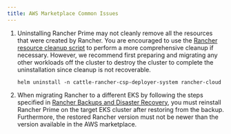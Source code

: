 ```yaml
---
title: AWS Marketplace Common Issues
---
```


1. Uninstalling Rancher Prime may not cleanly remove all the resources that were created by Rancher. You are encouraged to use the [Rancher resource cleanup script](https://github.com/rancher/rancher-cleanup) to perform a more comprehensive cleanup if necessary. However, we recommend first preparing and migrating any other workloads off the cluster to destroy the cluster to complete the uninstallation since cleanup is not recoverable.

   ```shell
   helm uninstall -n cattle-rancher-csp-deployer-system rancher-cloud
   ```

1. When migrating Rancher to a different EKS by following the steps specified in [Rancher Backups and Disaster Recovery](../../../pages-for-subheaders/backup-restore-and-disaster-recovery.md), you must reinstall Rancher Prime on the target EKS cluster after restoring from the backup. Furthermore, the restored Rancher version must not be newer than the version available in the AWS marketplace.
